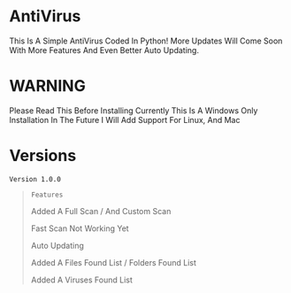 # AntiVirus
This Is A Simple AntiVirus Coded In Python! More Updates Will Come Soon With More Features And Even Better Auto Updating.

# WARNING
Please Read This Before Installing Currently This Is A Windows Only Installation In The Future I Will Add Support For Linux, And Mac

# Versions


    Version 1.0.0
>     Features
> 
> Added A Full Scan / And Custom Scan
> 
> Fast Scan Not Working Yet
> 
> Auto Updating
> 
> Added A Files Found List / Folders Found List
> 
> Added A Viruses Found List
